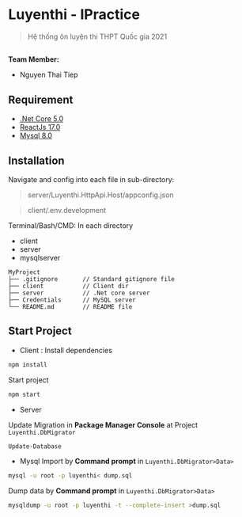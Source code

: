 # Luyenthi - IPractice

> Hệ thống ôn luyện thi THPT Quốc gia 2021

##

**Team Member:**

- Nguyen Thai Tiep

## Requirement

- [.Net Core 5.0](https://docs.microsoft.com/en-us/ef/core/)
- [ReactJs 17.0](https://reactjs.org/docs/getting-started.html)
- [Mysql 8.0](https://dev.mysql.com/downloads/)

## Installation

Navigate and config into each file in sub-directory:

> server/Luyenthi.HttpApi.Host/appconfig.json

> client/.env.development

Terminal/Bash/CMD:
In each directory

- client
- server
- mysqlserver

```
MyProject
├── .gitignore       // Standard gitignore file
├── client           // Client dir
├── server           // .Net core server
├── Credentials      // MySQL server
└── README.md        // README file

```

## Start Project

- Client :
  Install dependencies

```sh
npm install
```

Start project

```sh
npm start
```

- Server

Update Migration in **Package Manager Console** at Project `Luyenthi.DbMigrator`

```sh
Update-Database
```

- Mysql
  Import by **Command prompt** in `Luyenthi.DbMigrator>Data>`

```sh
mysql -u root -p luyenthi< dump.sql
```
Dump data by **Command prompt** in `Luyenthi.DbMigrator>Data>`
```sh
mysqldump -u root -p luyenthi -t --complete-insert >dump.sql
```
